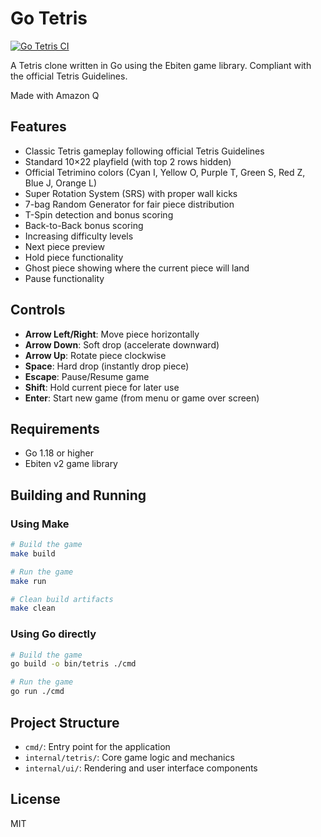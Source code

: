 # Go Tetris

[![Go Tetris CI](https://github.com/briancain/go-tetris/actions/workflows/main.yml/badge.svg)](https://github.com/briancain/go-tetris/actions/workflows/main.yml)

A Tetris clone written in Go using the Ebiten game library. Compliant with the official Tetris Guidelines.

Made with Amazon Q

## Features

- Classic Tetris gameplay following official Tetris Guidelines
- Standard 10×22 playfield (with top 2 rows hidden)
- Official Tetrimino colors (Cyan I, Yellow O, Purple T, Green S, Red Z, Blue J, Orange L)
- Super Rotation System (SRS) with proper wall kicks
- 7-bag Random Generator for fair piece distribution
- T-Spin detection and bonus scoring
- Back-to-Back bonus scoring
- Increasing difficulty levels
- Next piece preview
- Hold piece functionality
- Ghost piece showing where the current piece will land
- Pause functionality

## Controls

- **Arrow Left/Right**: Move piece horizontally
- **Arrow Down**: Soft drop (accelerate downward)
- **Arrow Up**: Rotate piece clockwise
- **Space**: Hard drop (instantly drop piece)
- **Escape**: Pause/Resume game
- **Shift**: Hold current piece for later use
- **Enter**: Start new game (from menu or game over screen)

## Requirements

- Go 1.18 or higher
- Ebiten v2 game library

## Building and Running

### Using Make

```bash
# Build the game
make build

# Run the game
make run

# Clean build artifacts
make clean
```

### Using Go directly

```bash
# Build the game
go build -o bin/tetris ./cmd

# Run the game
go run ./cmd
```

## Project Structure

- `cmd/`: Entry point for the application
- `internal/tetris/`: Core game logic and mechanics
- `internal/ui/`: Rendering and user interface components

## License

MIT

